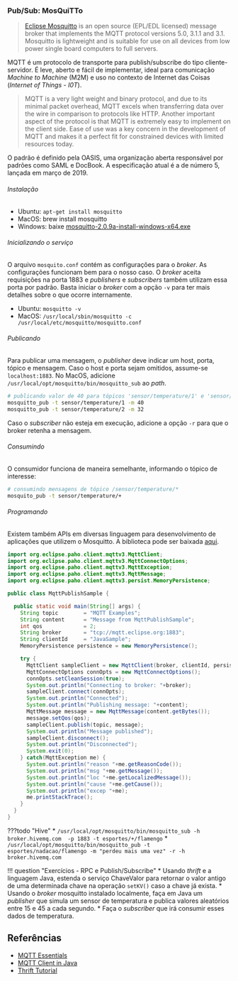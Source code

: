### Pub/Sub: MosQuiTTo

>[Eclipse Mosquitto](https://mosquitto.org) is an open source (EPL/EDL licensed) message broker that implements the MQTT protocol versions 5.0, 3.1.1 and 3.1. Mosquitto is lightweight and is suitable for use on all devices from low power single board computers to full servers.

MQTT é um protocolo de transporte para publish/subscribe do tipo cliente-servidor.
É leve, aberto e fácil de implementar, ideal para comunicação *Machine to Machine* (M2M) e uso no contexto de Internet das Coisas (*Internet of Things - I0T*).

>MQTT is a very light weight and binary protocol, and due to its minimal packet overhead, MQTT excels when transferring data over the wire in comparison to protocols like HTTP. Another important aspect of the protocol is that MQTT is extremely easy to implement on the client side. Ease of use was a key concern in the development of MQTT and makes it a perfect fit for constrained devices with limited resources today.

O padrão é definido pela OASIS, uma organização aberta responsável por padrões como SAML e DocBook. A especificação atual é a de número 5, lançada em março de 2019.



###### Instalação

* Ubuntu: `apt-get install mosquitto`
* MacOS: brew install mosquitto
* Windows: baixe [mosquitto-2.0.9a-install-windows-x64.exe](http://mosquitto.org/download)

###### Inicializando o serviço

O arquivo `mosquito.conf` contém as configurações para o *broker*. 
As configurações funcionam bem para o nosso caso. O *broker* aceita requisições na porta 1883 e *publishers* e *subscribers* também utilizam essa porta por padrão.
Basta iniciar o *broker* com a opção `-v` para ter mais detalhes sobre o que ocorre internamente.

* Ubuntu: `mosquitto -v`
* MacOS: `/usr/local/sbin/mosquitto -c /usr/local/etc/mosquitto/mosquitto.conf`


###### Publicando

Para publicar uma mensagem, o *publisher* deve indicar um host, porta, tópico e mensagem. Caso o host e porta sejam omitidos, assume-se `localhost:1883`.
No MacOS, adicione `/usr/local/opt/mosquitto/bin/mosquitto_sub` ao *path*.

```bash
# publicando valor de 40 para tópicos 'sensor/temperature/1' e 'sensor/temperature/2'
mosquitto_pub -t sensor/temperature/1 -m 40
mosquitto_pub -t sensor/temperature/2 -m 32
```

Caso o *subscriber* não esteja em execução, adicione a opção `-r` para que o broker retenha a mensagem.

###### Consumindo

O consumidor funciona de maneira semelhante, informando o tópico de interesse:

```bash
# consumindo mensagens de tópico /sensor/temperature/*
mosquito_pub -t sensor/temperature/+
```

###### Programando

Existem também APIs em diversas linguagem para desenvolvimento de aplicações que utilizem o Mosquitto.
A biblioteca pode ser baixada [aqui](https://repo.eclipse.org/content/repositories/paho-snapshots/org/eclipse/paho/org.eclipse.paho.client.mqttv3/1.2.6-SNAPSHOT/org.eclipse.paho.client.mqttv3-1.2.6-20200715.040602-1.jar).


```java
import org.eclipse.paho.client.mqttv3.MqttClient;
import org.eclipse.paho.client.mqttv3.MqttConnectOptions;
import org.eclipse.paho.client.mqttv3.MqttException;
import org.eclipse.paho.client.mqttv3.MqttMessage;
import org.eclipse.paho.client.mqttv3.persist.MemoryPersistence;

public class MqttPublishSample {

  public static void main(String[] args) {
    String topic        = "MQTT Examples";
    String content      = "Message from MqttPublishSample";
    int qos             = 2;
    String broker       = "tcp://mqtt.eclipse.org:1883";
    String clientId     = "JavaSample";
    MemoryPersistence persistence = new MemoryPersistence();

    try {
      MqttClient sampleClient = new MqttClient(broker, clientId, persistence);
      MqttConnectOptions connOpts = new MqttConnectOptions();
      connOpts.setCleanSession(true);
      System.out.println("Connecting to broker: "+broker);
      sampleClient.connect(connOpts);
      System.out.println("Connected");
      System.out.println("Publishing message: "+content);
      MqttMessage message = new MqttMessage(content.getBytes());
      message.setQos(qos);
      sampleClient.publish(topic, message);
      System.out.println("Message published");
      sampleClient.disconnect();
      System.out.println("Disconnected");
      System.exit(0);
    } catch(MqttException me) {
      System.out.println("reason "+me.getReasonCode());
      System.out.println("msg "+me.getMessage());
      System.out.println("loc "+me.getLocalizedMessage());
      System.out.println("cause "+me.getCause());
      System.out.println("excep "+me);
      me.printStackTrace();
    }
  }
}
```

???todo "Hive"
     * `/usr/local/opt/mosquitto/bin/mosquitto_sub -h broker.hivemq.com  -p 1883 -t esportes/+/flamengo`
     * `/usr/local/opt/mosquitto/bin/mosquitto_pub -t esportes/nadacao/flamengo -m "perdeu mais uma vez" -r -h broker.hivemq.com`


<!-- Distinction from message queues
There is a lot of confusion about the name MQTT and whether the protocol is implemented as a message queue or not. We will try to shed some light on the topic and explain the differences. In our last post, we mentioned that MQTT refers to the MQseries product from IBM and has nothing to do with “message queue“. Regardless of where the name comes from, it’s useful to understand the differences between MQTT and a traditional message queue:

A message queue stores message until they are consumed When you use a message queue, each incoming message is stored in the queue until it is picked up by a client (often called a consumer). If no client picks up the message, the message remains stuck in the queue and waits to be consumed. In a message queue, it is not possible for a message not to be processed by any client, as it is in MQTT if nobody subscribes to a topic.

A message is only consumed by one client 
Another big difference is that in a traditional message queue a message can be processed by one consumer only. The load is distributed between all consumers for a queue. In MQTT the behavior is quite the opposite: every subscriber that subscribes to the topic gets the message.

Queues are named and must be created explicitly 
A queue is far more rigid than a topic. Before a queue can be used, the queue must be created explicitly with a separate command. Only after the queue is named and created is it possible to publish or consume messages. In contrast, MQTT topics are extremely flexible and can be created on the fly.

If you can think of any other differences that we overlooked, we would love to hear from you in the comments. -->






!!! question "Exercícios - RPC e Publish/Subscribe"
    * Usando *thrift* e a linguagem Java, estenda o serviço ChaveValor para retornar o valor antigo de uma determinada chave na operação `setKV()`  caso a chave já exista.
    * Usando o *broker* mosquitto instalado localmente, faça em Java um *publisher* que simula um sensor de temperatura e publica valores aleatórios entre 15 e 45 a cada segundo.
    * Faça o *subscriber* que irá consumir esses dados de temperatura.





## Referências
* [MQTT Essentials](https://www.hivemq.com/mqtt-essentials/)
* [MQTT Client in Java](https://www.baeldung.com/java-mqtt-client)
* [Thrift Tutorial](http://thrift-tutorial.readthedocs.org/en/latest/index.html)
